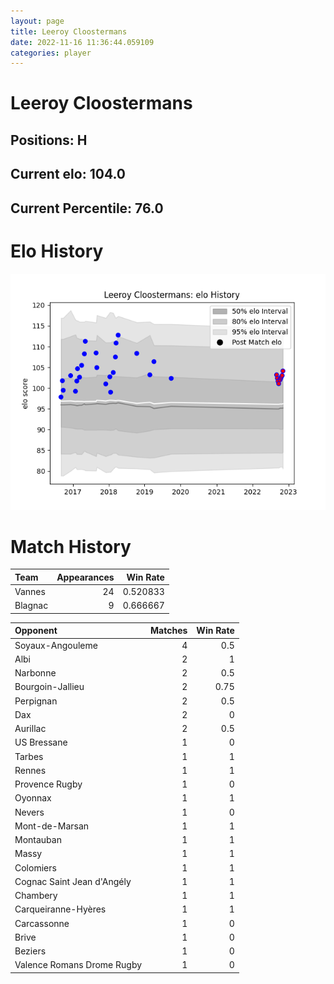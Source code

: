 ```yaml
---  
layout: page  
title: Leeroy Cloostermans  
date: 2022-11-16 11:36:44.059109  
categories: player  
---
```

# Leeroy Cloostermans

## Positions: H

## Current elo: 104.0

## Current Percentile: 76.0

# Elo History


![elo history](history_LeeroyCloostermans.png)
# Match History


| Team    |   Appearances |   Win Rate |
|:--------|--------------:|-----------:|
| Vannes  |            24 |   0.520833 |
| Blagnac |             9 |   0.666667 |

| Opponent                   |   Matches |   Win Rate |
|:---------------------------|----------:|-----------:|
| Soyaux-Angouleme           |         4 |       0.5  |
| Albi                       |         2 |       1    |
| Narbonne                   |         2 |       0.5  |
| Bourgoin-Jallieu           |         2 |       0.75 |
| Perpignan                  |         2 |       0.5  |
| Dax                        |         2 |       0    |
| Aurillac                   |         2 |       0.5  |
| US Bressane                |         1 |       0    |
| Tarbes                     |         1 |       1    |
| Rennes                     |         1 |       1    |
| Provence Rugby             |         1 |       0    |
| Oyonnax                    |         1 |       1    |
| Nevers                     |         1 |       0    |
| Mont-de-Marsan             |         1 |       1    |
| Montauban                  |         1 |       1    |
| Massy                      |         1 |       1    |
| Colomiers                  |         1 |       1    |
| Cognac Saint Jean d'Angély |         1 |       1    |
| Chambery                   |         1 |       1    |
| Carqueiranne-Hyères        |         1 |       1    |
| Carcassonne                |         1 |       0    |
| Brive                      |         1 |       0    |
| Beziers                    |         1 |       0    |
| Valence Romans Drome Rugby |         1 |       0    |